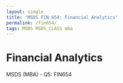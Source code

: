 ```yaml
---
layout: single
title: 'MSDS FIN 654: Financial Analytics'
permalink: /fin654/
tags: MSDS MSDS_CLASS mba
---
```


# Financial Analytics

MSDS (MBA) - Q5: FIN654